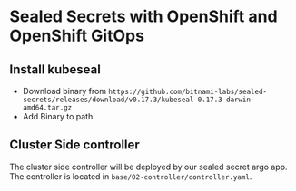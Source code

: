 # Sealed Secrets with OpenShift and OpenShift GitOps

## Install kubeseal

* Download binary from `https://github.com/bitnami-labs/sealed-secrets/releases/download/v0.17.3/kubeseal-0.17.3-darwin-amd64.tar.gz`
* Add Binary to path


## Cluster Side controller

The cluster side controller will be deployed by our sealed secret argo app.
The controller is located in `base/02-controller/controller.yaml`.
